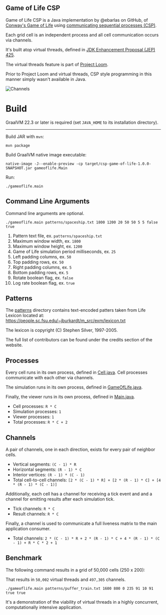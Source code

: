 ## Game of Life CSP

Game of Life CSP is a Java implementation by @ebarlas on GitHub, of [Conway's Game of Life](https://en.wikipedia.org/wiki/Conway%27s_Game_of_Life)
using [communicating sequential processes (CSP)](https://en.wikipedia.org/wiki/Communicating_sequential_processes). 

Each grid cell is an independent process and all cell communication occurs via channels.

It's built atop virtual threads, defined in [JDK Enhancement Proposal (JEP) 425](https://openjdk.java.net/jeps/425).

The virtual threads feature is part of [Project Loom](https://openjdk.java.net/projects/loom/).

Prior to Project Loom and virtual threads, CSP style programming in this manner simply wasn't available in Java.

![Channels](images/game-of-life-channels.png)

# Build

GraalVM 22.3 or later is required (set `JAVA_HOME` to its installation directory).

---
Build JAR with `mvn`:
```
mvn package
```

Build GraalVM native image executable:
```
native-image -J--enable-preview -cp target/csp-game-of-life-1.0.0-SNAPSHOT.jar gameoflife.Main
```

Run:
```
./gameoflife.main
```

## Command Line Arguments

Command line arguments are optional.

```
./gameoflife.main patterns/spaceship.txt 1800 1200 20 50 50 5 5 false true
```

1. Pattern text file, ex. `patterns/spaceship.txt`
2. Maximum window width, ex. `1800`
3. Maximum window height, ex. `1200`
4. Game of Life simulation period milliseconds, ex. `25`
5. Left padding columns, ex. `50`
6. Top padding rows, ex. `50`
7. Right padding columns, ex. `5`
8. Bottom padding rows, ex. `5`
9. Rotate boolean flag, ex. `false`
10. Log rate boolean flag, ex. `true`

## Patterns

The [patterns](patterns) directory contains text-encoded patters taken from 
Life Lexicon located at: https://people.sc.fsu.edu/~jburkardt/m_src/exm/lexicon.txt

The lexicon is copyright (C) Stephen Silver, 1997-2005.

The full list of contributors can be found under the credits section of the website.

## Processes

Every cell runs in its own process, defined in [Cell.java](src/main/java/gameoflife/Cell.java). 
Cell processes communicate with each other via channels.

The simulation runs in its own process, defined in [GameOfLife.java](src/main/java/gameoflife/GameOfLife.java).

Finally, the viewer runs in its own process, defined in [Main.java](src/main/java/gameoflife/Main.java).

* Cell processes: `R * C`
* Simulation processes: `1`
* Viewer processes: `1`
* Total processes: `R * C + 2`

## Channels

A pair of channels, one in each direction, exists for every pair of neighbor cells.

* Vertical segments: `(C - 1) * R` 
* Horizontal segments: `(R - 1) * C` 
* Interior vertices: `(R - 1) * (C - 1)`
* Total cell-to-cell channels: `[2 * (C - 1) * R] + [2 * (R - 1) * C] + [4 * (R - 1) * (C - 1)]`

Additionally, each cell has a channel for receiving a tick event and
and a channel for emitting results after each simulation tick.

* Tick channels: `R * C`
* Result channels: `R * C`

Finally, a channel is used to communicate a full liveness matrix to
the main application consumer.

* Total channels: `2 * (C - 1) * R + 2 * (R - 1) * C + 4 * (R - 1) * (C - 1) + R * C * 2 + 1`

## Benchmark

The following command results in a grid of 50,000 cells (250 x 200):

That results in `50,002` virtual threads and `497,305` channels.

```
./gameoflife.main patterns/puffer_train.txt 1600 800 0 235 91 10 91 true true
```

It's a demonstration of the viability of virtual threads in a highly concurrent, computationally intensive application.

